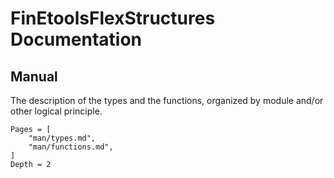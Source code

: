 # FinEtoolsFlexStructures Documentation

<!-- ## Tutorials

The [tutorials](https://github.com/PetrKryslUCSD/FinEtoolsFlexStructuresTutorials.jl) are provided in the form of Julia scripts and Markdown files in a separate [package](https://github.com/PetrKryslUCSD/FinEtoolsFlexStructuresTutorials.jl). 
-->

## Manual

The description of the types and the functions, organized by module and/or other logical principle.

```@contents
Pages = [
    "man/types.md",
    "man/functions.md",
]
Depth = 2
```
